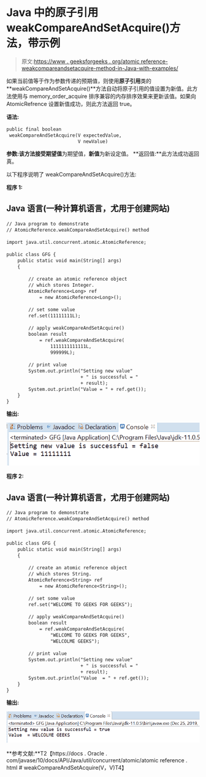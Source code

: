 # Java 中的原子引用 weakCompareAndSetAcquire()方法，带示例

> 原文:[https://www . geeksforgeeks . org/atomic reference-weakcompareandsetacquire-method-in-Java-with-examples/](https://www.geeksforgeeks.org/atomicreference-weakcompareandsetacquire-method-in-java-with-examples/)

如果当前值等于作为参数传递的预期值，则使用**原子引用**类的**weakCompareAndSetAcquire()**方法自动将原子引用的值设置为新值。此方法使用与 memory_order_acquire 排序兼容的内存排序效果来更新该值。如果向 AtomicRefrence 设置新值成功，则此方法返回 true。

**语法:**

```
public final boolean
 weakCompareAndSetAcquire(V expectedValue,
                          V newValue)
```

**参数:**该方法接受**期望值**为期望值，**新值**为新设定值。
**返回值:**此方法成功返回真。

以下程序说明了 weakCompareAndSetAcquire()方法:

**程序 1:**

## Java 语言(一种计算机语言，尤用于创建网站)

```
// Java program to demonstrate
// AtomicReference.weakCompareAndSetAcquire() method

import java.util.concurrent.atomic.AtomicReference;

public class GFG {
    public static void main(String[] args)
    {

        // create an atomic reference object
        // which stores Integer.
        AtomicReference<Long> ref
            = new AtomicReference<Long>();

        // set some value
        ref.set(11111111L);

        // apply weakCompareAndSetAcquire()
        boolean result
            = ref.weakCompareAndSetAcquire(
                1111111111111L,
                999999L);

        // print value
        System.out.println("Setting new value"
                           + " is successful = "
                           + result);
        System.out.println("Value = " + ref.get());
    }
}
```

**输出:**

![](img/26813345066febd1b100913a8b671137.png)

**程序 2:**

## Java 语言(一种计算机语言，尤用于创建网站)

```
// Java program to demonstrate
// AtomicReference.weakCompareAndSetAcquire() method

import java.util.concurrent.atomic.AtomicReference;

public class GFG {
    public static void main(String[] args)
    {

        // create an atomic reference object
        // which stores String.
        AtomicReference<String> ref
            = new AtomicReference<String>();

        // set some value
        ref.set("WELCOME TO GEEKS FOR GEEKS");

        // apply weakCompareAndSetAcquire()
        boolean result
            = ref.weakCompareAndSetAcquire(
                "WELCOME TO GEEKS FOR GEEKS",
                "WELCOLME GEEKS");

        // print value
        System.out.println("Setting new value"
                           + " is successful = "
                           + result);
        System.out.println("Value  = " + ref.get());
    }
}
```

**输出:**

![](img/e4ea9699294b1d2f7202c744a83a6cd7.png)

**参考文献:**T2【https://docs . Oracle . com/javase/10/docs/API/Java/util/concurrent/atomic/atomic reference . html # weakCompareAndSetAcquire(V，V)T4】
